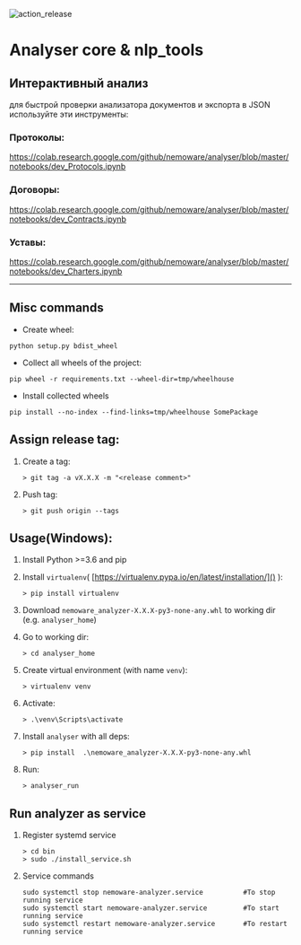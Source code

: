 ![action_release](https://github.com/nemoware/analyser/workflows/Publish%20new%20release/badge.svg)

# Analyser core & nlp_tools

## Интерактивный анализ
для быстрой проверки анализатора документов и экспорта в JSON используйте эти инструменты:
### Протоколы:
https://colab.research.google.com/github/nemoware/analyser/blob/master/notebooks/dev_Protocols.ipynb

### Договоры:
https://colab.research.google.com/github/nemoware/analyser/blob/master/notebooks/dev_Contracts.ipynb
 
### Уставы:
https://colab.research.google.com/github/nemoware/analyser/blob/master/notebooks/dev_Charters.ipynb



___
## Misc commands
- Create wheel: 
```
python setup.py bdist_wheel 
```
- Collect all wheels of the project: 
```
pip wheel -r requirements.txt --wheel-dir=tmp/wheelhouse
```
- Install collected wheels 
``` 
pip install --no-index --find-links=tmp/wheelhouse SomePackage 
```

## Assign release tag:
1. Create a tag:
    ```                     
    > git tag -a vX.X.X -m "<release comment>"
    ```
1. Push tag:
    ```                     
    > git push origin --tags
    ```

## Usage(Windows):
1. Install Python >=3.6 and pip
1. Install ```virtualenv```( [https://virtualenv.pypa.io/en/latest/installation/]() ):
    ```
    > pip install virtualenv
    ```
1. Download ``` nemoware_analyzer-X.X.X-py3-none-any.whl ``` to working dir (e.g. ```analyser_home```)     
1. Go to working dir:
    ```
    > cd analyser_home
    ```
1. Create virtual environment (with name ```venv```):
    ```
    > virtualenv venv
    ```
1. Activate:
    ``` 
    > .\venv\Scripts\activate
    ```
1. Install ```analyser``` with all deps:
    ```
    > pip install  .\nemoware_analyzer-X.X.X-py3-none-any.whl    
    ```
1. Run:

    ```
    > analyser_run
    ```


## Run analyzer as service
1. Register systemd service
    ```
    > cd bin 
    > sudo ./install_service.sh 
    ```
1. Service commands
    ```
    sudo systemctl stop nemoware-analyzer.service          #To stop running service 
    sudo systemctl start nemoware-analyzer.service         #To start running service 
    sudo systemctl restart nemoware-analyzer.service       #To restart running service 
    ```


